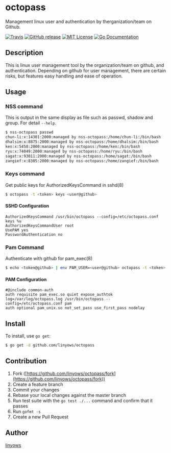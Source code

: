 octopass
========

Management linux user and authentication by therganization/team on Github.

[![Travis](https://img.shields.io/travis/linyows/octopass.svg?style=flat-square)][travis]
[![GitHub release](http://img.shields.io/github/release/linyows/octopass.svg?style=flat-square)][release]
[![MIT License](http://img.shields.io/badge/license-MIT-blue.svg?style=flat-square)][license]
[![Go Documentation](http://img.shields.io/badge/go-documentation-blue.svg?style=flat-square)][godocs]

[travis]: https://travis-ci.org/linyows/octopass
[release]: https://github.com/linyows/octopass/releases
[license]: https://github.com/linyows/octopass/blob/master/LICENSE
[godocs]: http://godoc.org/github.com/linyows/octopass

Description
-----------

This is linux user management tool by the organization/team on github, and authentication.
Depending on github for user management, there are certain risks,
but features easy handling and ease of operation.

Usage
-----

### NSS command

This is output in the same display as file such as passwd, shadow and group.
For detail `--help`.

```sh
$ nss-octopass passwd
chun-li:x:14301:2000:managed by nss-octopass:/home/chun-li:/bin/bash
dhalsim:x:8875:2000:managed by nss-octopass:/home/dhalsim:/bin/bash
ken:x:5458:2000:managed by nss-octopass:/home/ken:/bin/bash
ryu:x:74049:2000:managed by nss-octopass:/home/ryu:/bin/bash
sagat:x:93011:2000:managed by nss-octopass:/home/sagat:/bin/bash
zangief:x:8305:2000:managed by nss-octopass:/home/zangief:/bin/bash
```

### Keys command

Get public keys for AuthorizedKeysCommand in sshd(8)

```sh
$ octopass -t <token> keys <user@github>
```

#### SSHD Configuration

```
AuthorizedKeysCommand /usr/bin/octopass --config=/etc/octopass.conf keys %u
AuthorizedKeysCommandUser root
UsePAM yes
PasswordAuthentication no
```

### Pam Command

Authenticate with github for pam_exec(8)

```sh
$ echo <token@github> | env PAM_USER=<user@github> octopass -t <token> pam
```

#### PAM Configuration

```
#@include common-auth
auth requisite pam_exec.so quiet expose_authtok log=/var/log/octopass.log /usr/bin/octopass --config=/etc/octopass.conf pam
auth optional pam_unix.so not_set_pass use_first_pass nodelay
```

Install
-------

To install, use `go get`:

```bash
$ go get -d github.com/linyows/octopass
```

Contribution
------------

1. Fork ([https://github.com/linyows/octopass/fork](https://github.com/linyows/octopass/fork))
1. Create a feature branch
1. Commit your changes
1. Rebase your local changes against the master branch
1. Run test suite with the `go test ./...` command and confirm that it passes
1. Run `gofmt -s`
1. Create a new Pull Request

Author
------

[linyows](https://github.com/linyows)
